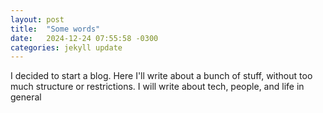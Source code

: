 ```yaml
---
layout: post
title:  "Some words"
date:   2024-12-24 07:55:58 -0300
categories: jekyll update
---
```


I decided to start a blog. Here I'll write about a bunch of stuff, without too much structure or restrictions. I will write about tech, people, and life in general
